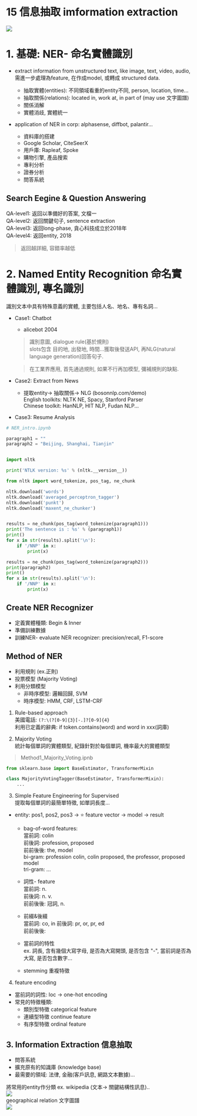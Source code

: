 
# 15 信息抽取 imformation extraction       

![](image1.png)     

# 1. 基礎: NER- 命名實體識別     

* extract information from unstructured text, like image, text, video, audio, 需進一步處理為feature, 在作成model, 或轉成 structured data.     
    * 抽取實體(entities): 不同領域看重的entity不同, person, location, time...      
    * 抽取關係(relations): located in, work at, in part of          (may use 文字圖譜)      
    * 關係消解      
    * 實體消歧, 實體統一        

* application of NER in corp: alphasense, diffbot, palantir...    
    - 資料庫的搭建  
    - Google Scholar, CiteSeerX     
    - 用戶庫: Rapleaf, Spoke    
    - 購物引擎, 產品搜索    
    - 專利分析  
    - 證券分析      
    - 問答系統      

## Search Eegine & Question Answering    
QA-level1: 返回以準備好的答案, 文檔一       
QA-level2: 返回關鍵句子, sentence extraction        
QA-level3: 返回long-phase, 貪心科技成立於2018年       
QA-level4: 返回entity, 2018       
> 返回越詳細, 容錯率越低      


# 2. Named Entity Recognition 命名實體識別, 專名識別          
識別文本中具有特殊意義的實體, 主要包括人名、地名、專有名詞...       

* Case1: Chatbot  
    * alicebot 2004      
    > 識別意圖, dialogue rule(基於規則)     
    slots包含 目的地, 出發地, 時間...獲取後發送API, 再NLG(natural language generation)回答句子.     

    > 在工業界應用, 首先通過規則, 如果不行再加模型, 彌補規則的缺點.     

* Case2: Extract from News    
    * 提取entity-> 抽取關係-> NLG
    (bosonnlp.com/demo)     
    English toolkits: NLTK NE, Spacy, Stanford Parser       
    Chinese toolkit: HanNLP, HIT NLP, Fudan NLP...      

* Case3: Resume Analysis     



```py
# NER_intro.ipynb   

paragraph1 = ""
paragraph2 = "Beijing, Shanghai, Tianjin"


import nltk

print('NTLK version: %s' % (nltk.__version__))

from nltk import word_tokenize, pos_tag, ne_chunk

nltk.download('words')
nltk.download('averaged_perceptron_tagger')
nltk.download('punkt')
nltk.download('maxent_ne_chunker')


results = ne_chunk(pos_tag(word_tokenize(paragraph1)))
print('The sentence is : %s' % (paragraph1)) 
print()
for x in str(results).split('\n'):
    if '/NNP' in x:
        print(x)        

results = ne_chunk(pos_tag(word_tokenize(paragraph2)))
print(paragraph2)
print()
for x in str(results).split('\n'):
    if '/NNP' in x:
        print(x)
```

## Create NER Recognizer
* 定義實體種類: Begin & Inner      
* 準備訓練數據      
* 訓練NER-  evaluate NER recognizer: precision/recall, F1-score     

## Method of NER    
* 利用規則 (ex.正則)    
* 投票模型 (Majority Voting)        
* 利用分類模型
    * 非時序模型: 邏輯回歸, SVM     
    * 時序模型: HMM, CRF, LSTM-CRF      

1. Rule-based approach      
美國電話: ` (?:\(?[0-9]{3}[-.]?[0-9]{4} `   
利用已定義的辭典: if token.contains(word) and word in xxx(詞庫)     

2. Majority Voting  
統計每個單詞的實體類型, 紀錄針對於每個單詞, 機率最大的實體類型  

> Method1_Majority_Voting.ipnb   

```py
from sklearn.base import BaseEstimator, TransformerMixin

class MajorityVotingTagger(BaseEstimator, TransformerMixin):
    ...
```
3. Simple Feature Engineering for Supervised    
提取每個單詞的最簡單特徵, 如單詞長度...         
* entity: pos1, pos2, pos3 -> :star: feature vector -> model -> result     
    * bag-of-word features:     
    當前詞: colin   
    前後詞: profession, proposed    
    前前後後: the, model    
    bi-gram: profession colin, colin proposed, the professor, proposed model    
    tri-gram: ...  

    * 詞性- feature     
    當前詞: n.  
    前後詞: n. v.       
    前前後後: 冠詞, n.  
    
    * 前綴&後綴     
    當前詞: co, in
    前後詞: pr, or, pr, ed  
    前前後後: 

    * 當前詞的特性  
    ex. 詞長, 含有幾個大寫字母, 是否為大寫開頭, 是否包含 "-", 當前詞是否為大寫, 是否包含數字...         

    * stemming 重複特徵     



4. feature encoding    
* 當前詞的詞性: loc -> one-hot encoding   
* 常見的特徵種類:     
    * 類別型特徵 categorical feature    
    * 連續型特徵 continue feature   
    * 有序型特徵 ordinal feature


## 3. Information Extraction 信息抽取        
* 問答系統      
* 擴充原有的知識庫 (knowledge base)      
* 最需要的領域: 法律, 金融(客戶訊息, 網路文本數據)...   

將常用的entity作分類
ex. wikipedia (文本-> 關鍵結構性訊息)..             
![](image2.png)     
geographical relation 文字圖譜  
![](image3.png)     
